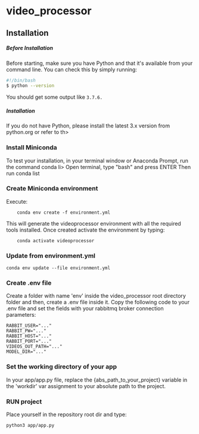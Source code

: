 # video_processor

## Installation
##### Before Installation

Before starting, make sure you have Python and that it's available from your command line.
You can check this by simply running:

```bash
#!/bin/bash
$ python --version
```

You should get some output like ```3.7.6.```

##### Installation
If you do not have Python, please install the latest 3.x version from python.org or refer to th>


### Install Miniconda

To test your installation, in your terminal window or Anaconda Prompt, run the command conda li>
Open terminal, type "bash" and press ENTER
Then run conda list

### Create Miniconda environment

Execute:

        conda env create -f environment.yml

This will generate the videoprocessor environment with all the required tools installed.
Once created activate the environment by typing:

        conda activate videoprocessor

### Update from environment.yml

    conda env update --file environment.yml
    
### Create .env file
Create a folder with name 'env' inside the video_processor root directory folder and then, create a .env file inside it.
Copy the following code to your .env file and set the fields with your rabbitmq broker connection parameters: 

    RABBIT_USER="..."
    RABBIT_PW="..."
    RABBIT_HOST="..."
    RABBIT_PORT="..."
    VIDEOS_OUT_PATH="..."
    MODEL_DIR="..."
    

### Set the working directory of your app
In your app/app.py file, replace the {abs_path_to_your_project} variable in the 'workdir' var assignment to your absolute path to the project. 

### RUN project
Place yourself in the repository root dir and type: 

    python3 app/app.py
